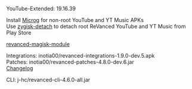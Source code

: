 YouTube-Extended: 19.16.39  

Install [Microg](https://github.com/ReVanced/GmsCore/releases) for non-root YouTube and YT Music APKs  
Use [zygisk-detach](https://github.com/j-hc/zygisk-detach) to detach root ReVanced YouTube and YT Music from Play Store  

[revanced-magisk-module](https://github.com/j-hc/revanced-magisk-module)
  
Integrations: inotia00/revanced-integrations-1.9.0-dev.5.apk  
Patches: inotia00/revanced-patches-4.8.0-dev.6.jar  
[Changelog](https://github.com/inotia00/revanced-patches/releases/tag/v4.8.0-dev.6)

CLI: j-hc/revanced-cli-4.6.0-all.jar    
